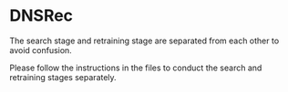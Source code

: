 # DNSRec
The search stage and retraining stage are separated from each other to avoid confusion.

Please follow the instructions in the files to conduct the search and retraining stages separately.
